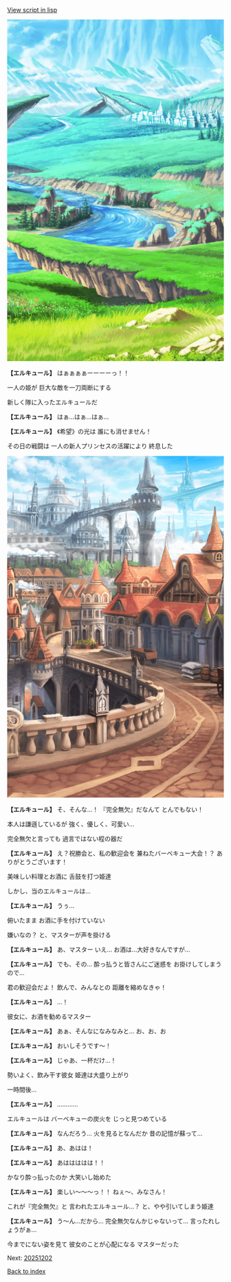 [View script in lisp](../scripts/20251201.txt)

![plain.png](../images/backgrounds/plain.png)

**【エルキュール】**
はぁぁぁぁーーーーっ！！

一人の姫が
巨大な敵を一刀両断にする

新しく隊に入ったエルキュールだ

**【エルキュール】**
はぁ…はぁ…はぁ…

**【エルキュール】**
《希望》の光は
誰にも消せません！

その日の戦闘は
一人の新人プリンセスの活躍により
終息した

![town.png](../images/backgrounds/town.png)

**【エルキュール】**
そ、そんな…！
『完全無欠』だなんて
とんでもない！

本人は謙遜しているが
強く、優しく、可愛い…

完全無欠と言っても
過言ではない程の器だ

**【エルキュール】**
え？祝勝会と、私の歓迎会を
兼ねたバーベキュー大会！？
ありがとうございます！

美味しい料理とお酒に
舌鼓を打つ姫達

しかし、当のエルキュールは…

**【エルキュール】**
うぅ…

俯いたまま
お酒に手を付けていない

嫌いなの？
と、マスターが声を掛ける

**【エルキュール】**
あ、マスター
いえ…
お酒は…大好きなんですが…

**【エルキュール】**
でも、その…
酔っ払うと皆さんにご迷惑を
お掛けしてしまうので…

君の歓迎会だよ！
飲んで、みんなとの
距離を縮めなきゃ！

**【エルキュール】**
…！

彼女に、お酒を勧めるマスター

**【エルキュール】**
あぁ、そんなになみなみと…
お、お、お

**【エルキュール】**
おいしそうです～！

**【エルキュール】**
じゃあ、一杯だけ…！

勢いよく、飲み干す彼女
姫達は大盛り上がり

一時間後…

**【エルキュール】**
…………

エルキュールは
バーベキューの炭火を
じっと見つめている

**【エルキュール】**
なんだろう…
火を見るとなんだか
昔の記憶が蘇って…

**【エルキュール】**
あ、あはは！

**【エルキュール】**
あははははは！！

かなり酔っ払ったのか
大笑いし始めた

**【エルキュール】**
楽しい～～～っ！！
ねぇ～、みなさん！

これが『完全無欠』と
言われたエルキュール…？
と、やや引いてしまう姫達

**【エルキュール】**
う～ん…だから…
完全無欠なんかじゃないって…
言ったれしょうがぁ…

今までにない姿を見て
彼女のことが心配になる
マスターだった


Next: [20251202](20251202.md)

[Back to index](index.md)

